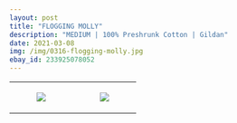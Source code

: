 ```yaml
---
layout: post
title: "FLOGGING MOLLY"
description: "MEDIUM | 100% Preshrunk Cotton | Gildan"
date: 2021-03-08
img: /img/0316-flogging-molly.jpg
ebay_id: 233925078052
---
```




<table style="width:100%;"><tr><td style="vertical-align:top;">
      <figure class="tmblr-full" data-orig-height="2048" data-orig-width="1365" data-orig-src="https://concertshirts.netlify.app/shirts/0316/0316-01.jpg"><img src="https://64.media.tumblr.com/26b85024159169356740d05027f1cc01/f35322888f5342a6-93/s540x810/5561b903c7508620df59b48742a5cec99935990c.jpg" data-orig-height="2048" data-orig-width="1365" data-orig-src="https://concertshirts.netlify.app/shirts/0316/0316-01.jpg"/></figure></td>
    <td style="vertical-align:top;">
      <figure class="tmblr-full" data-orig-height="2048" data-orig-width="1365" data-orig-src="https://concertshirts.netlify.app/shirts/0316/0316-02.jpg"><img src="https://64.media.tumblr.com/5ac09938fbeb498df69151a9541b4704/f35322888f5342a6-a2/s540x810/de78c849579a08f029c8cabf214339de19c18ca6.jpg" data-orig-height="2048" data-orig-width="1365" data-orig-src="https://concertshirts.netlify.app/shirts/0316/0316-02.jpg"/></figure></td>
  </tr></table>
